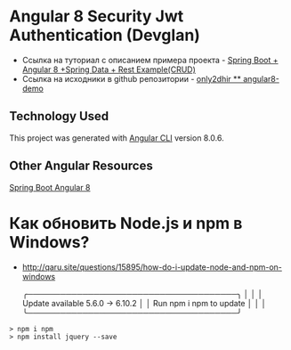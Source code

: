 # Angular 8 Security Jwt Authentication (Devglan)

- Ссылка на туториал с описанием примера проекта - [Spring Boot + Angular 8 +Spring Data + Rest Example(CRUD)](https://www.devglan.com/spring-boot/spring-boot-angular-8-example)
- Ссылка на исходники в github репозитории - [only2dhir ** angular8-demo](https://github.com/only2dhir/angular8-demo)


## Technology Used

This project was generated with [Angular CLI](https://github.com/angular/angular-cli) version 8.0.6.


## Other Angular Resources

[Spring Boot Angular 8](https://www.devglan.com/spring-boot/spring-boot-angular-8-example)



# Как обновить Node.js и npm в Windows?

- http://qaru.site/questions/15895/how-do-i-update-node-and-npm-on-windows

   ╭──────────────────────────────────────╮
   │                                      │
   │   Update available 5.6.0 → 6.10.2    │
   │       Run npm i npm to update        │
   │                                      │
   ╰──────────────────────────────────────╯

```text
> npm i npm
> npm install jquery --save
```

